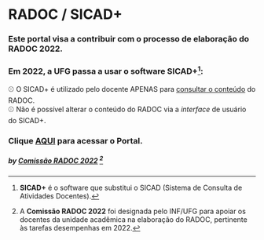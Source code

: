 # RADOC / SICAD+

### Este portal visa a contribuir com o processo de elaboração do RADOC 2022.

### Em 2022, a UFG passa a usar o software **SICAD+**[^1]:<br>
&#x26BE; O SICAD+ é utilizado pelo docente APENAS para <ins>consultar o conteúdo</ins> do RADOC.<br>
&#x26BE; Não é possível alterar o conteúdo do RADOC via a _interface_ de usuário do SICAD+.

### Clique [AQUI](./doc/painel.md#painel-visao-geral/) para acessar o Portal.
##### by [Comissão RADOC 2022](./doc/x-index.md#comissão-radoc-2022) [^2]
[^1]: **SICAD+** é o software que substitui o SICAD (Sistema de Consulta de Atividades Docentes).
[^2]: A **Comissão RADOC 2022** foi designada pelo INF/UFG para apoiar os docentes da unidade acadêmica na elaboração do RADOC, pertinente às tarefas desempenhas em 2022.
